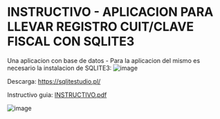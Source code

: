 
<h1> INSTRUCTIVO - APLICACION PARA LLEVAR REGISTRO CUIT/CLAVE FISCAL CON SQLITE3 </h1>

Una aplicacion con base de datos - Para la aplicacion del mismo es necesario la instalacion de SQLITE3:
![image](https://github.com/bochita08/Aplicacion-Contable---Python/assets/127541271/736c5efc-fa20-4ceb-a6a3-ef1945c8cd56)

Descarga: https://sqlitestudio.pl/ 

Instructivo guia: [INSTRUCTIVO.pdf](https://github.com/bochita08/Python/files/13956973/INSTRUCTIVO.pdf)


![image](https://github.com/bochita08/Aplicacion-Contable---Python/assets/127541271/3c136459-149c-4589-a834-190fb77cc01b)

